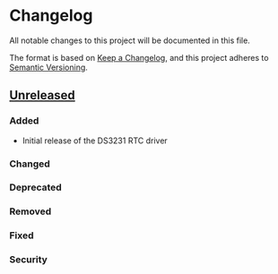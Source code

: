 # Changelog

All notable changes to this project will be documented in this file.

The format is based on [Keep a Changelog](https://keepachangelog.com/en/1.0.0/),
and this project adheres to [Semantic Versioning](https://semver.org/spec/v2.0.0.html).

## [Unreleased]

### Added

- Initial release of the DS3231 RTC driver

### Changed

### Deprecated

### Removed

### Fixed

### Security

[Unreleased]: https://github.com/user/ds3231-rs/compare/v0.1.0...HEAD 
